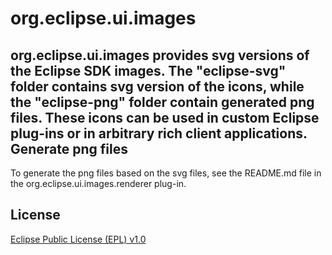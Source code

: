 org.eclipse.ui.images
=====================

org.eclipse.ui.images provides svg versions of the Eclipse SDK images. The "eclipse-svg" folder contains svg version of the icons, while the "eclipse-png" folder contain generated png files. These icons can be used in custom Eclipse plug-ins or in arbitrary rich client applications. 
Generate png files
------------------

To generate the png files based on the svg files, see the README.md file in the org.eclipse.ui.images.renderer plug-in.

License
-------

[Eclipse Public License (EPL) v1.0][2]

[1]: http://wiki.eclipse.org/Platform_UI
[2]: http://wiki.eclipse.org/EPL
